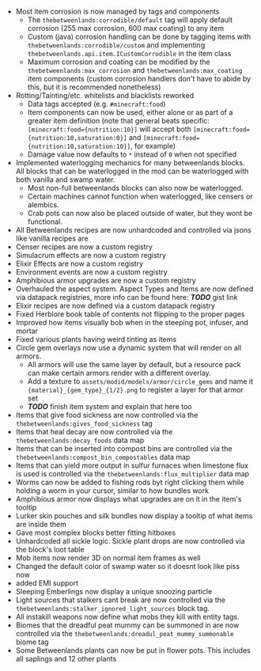 * Most item corrosion is now managed by tags and components
  * The `thebetweenlands:corrodible/default` tag will apply default corrosion (255 max corrosion, 600 max coating) to any item
  * Custom (java) corrosion handling can be done by tagging items with `thebetweenlands:corrodible/custom` and implementing `thebetweenlands.api.item.ICustomCorrodible` in the item class
  * Maximum corrosion and coating can be modified by the `thebetweenlands:max_corrosion` and `thebetweenlands:max_coating` item components (custom corrosion handlers don't have to abide by this, but it is recommended nonetheless)
* Rotting/Tainting/etc. whitelists and blacklists reworked
  * Data tags accepted (e.g. `#minecraft:food`)
  * Item components can now be used, either alone or as part of a greater item definition (note that general beats specific: `[minecraft:food={nutrition:10}]` will accept both `[minecraft:food={nutrition:10,saturation:0}]` and `[minecraft:food={nutrition:10,saturation:10}]`, for example)
  * Damage value now defaults to `*` instead of `0` when not specified
* Implemented waterlogging mechanics for many betweenlands blocks. All blocks that can be waterlogged in the mod can be waterlogged with both vanilla and swamp water.
  * Most non-full betweenlands blocks can also now be waterlogged.
  * Certain machines cannot function when waterlogged, like censers or alembics.
  * Crab pots can now also be placed outside of water, but they wont be functional.
* All Betweenlands recipes are now unhardcoded and controlled via jsons like vanilla recipes are
* Censer recipes are now a custom registry
* Simulacrum effects are now a custom registry
* Elixir Effects are now a custom registry
* Environment events are now a custom registry
* Amphibious armor upgrades are now a custom registry
* Overhauled the aspect system. Aspect Types and Items are now defined via datapack registries, more info can be found here: _**TODO**_ gist link
* Elixir recipes are now defined via a custom datapack registry
* Fixed Herblore book table of contents not flipping to the proper pages
* Improved how items visually bob when in the steeping pot, infuser, and mortar
* Fixed various plants having weird tinting as items
* Circle gem overlays now use a dynamic system that will render on all armors.
  * All armors will use the same layer by default, but a resource pack can make certain armors render with a different overlay.
  * Add a texture to `assets/modid/models/armor/circle_gems` and name it `{material}_{gem_type}_{1/2}.png` to register a layer for that armor set
  * _**TODO**_ finish item system and explain that here too
* Items that give food sickness are now controlled via the `thebetweenlands:gives_food_sickness` tag
* Items that heal decay are now controlled via the `thebetweenlands:decay_foods` data map
* Items that can be inserted into compost bins are controlled via the `thebetweenlands:compost_bin_compostables` data map
* Items that can yield more output in sulfur furnaces when limestone flux is used is controlled via the `thebetweenlands:flux_multiplier` data map
* Worms can now be added to fishing rods byt right clicking them while holding a worm in your cursor, similar to how bundles work
* Amphibious armor now displays what upgrades are on it in the item's tooltip
* Lurker skin pouches and silk bundles now display a tooltip of what items are inside them
* Gave most complex blocks better fitting hitboxes
* Unhardcoded all sickle logic. Sickle plant drops are now controlled via the block's loot table
* Mob items now render 3D on normal item frames as well
* Changed the default color of swamp water so it doesnt look like piss now
* added EMI support
* Sleeping Emberlings now display a unique snoozing particle
* Light sources that stalkers cant break are now controlled via the `thebetweenlands:stalker_ignored_light_sources` block tag.
* All instakill weapons now define what mobs they kill with entity tags.
* Biomes that the dreadful peat mummy can be summoned in are now controlled via the `thebetweenlands:dreadul_peat_mummy_summonable` biome tag
* Some Betweenlands plants can now be put in flower pots. This includes all saplings and 12 other plants
